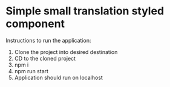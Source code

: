 # Simple small translation styled component

Instructions to run the application:

1. Clone the project into desired destination
2. CD to the cloned project
3. npm i
4. npm run start
5. Application should run on localhost
